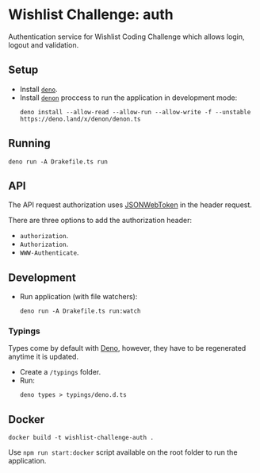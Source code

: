 # Wishlist Challenge: auth

Authentication service for Wishlist Coding Challenge which allows login, logout and validation.

## Setup

- Install [`deno`][deno-install].
- Install [`denon`][denon] proccess to run the application in development mode:
  ```
  deno install --allow-read --allow-run --allow-write -f --unstable https://deno.land/x/denon/denon.ts
  ```

## Running

```
deno run -A Drakefile.ts run
```

## API

The API request authorization uses [JSONWebToken][jwt] in the header request.

There are three options to add the authorization header:

- `authorization`.
- `Authorization`.
- `WWW-Authenticate`.

## Development

- Run application (with file watchers):
  ```
  deno run -A Drakefile.ts run:watch
  ```

### Typings

Types come by default with [Deno][deno], however, they have to be regenerated anytime it is updated.

- Create a `/typings` folder.
- Run:
  ```
  deno types > typings/deno.d.ts
  ```

## Docker

```
docker build -t wishlist-challenge-auth .
```

Use `npm run start:docker` script available on the root folder to run the application.

[deno]: https://deno.land
[deno-install]: https://deno.land/#installation
[denon]: https://github.com/denosaurs/denon
[jwt]: https://tools.ietf.org/html/rfc7519
